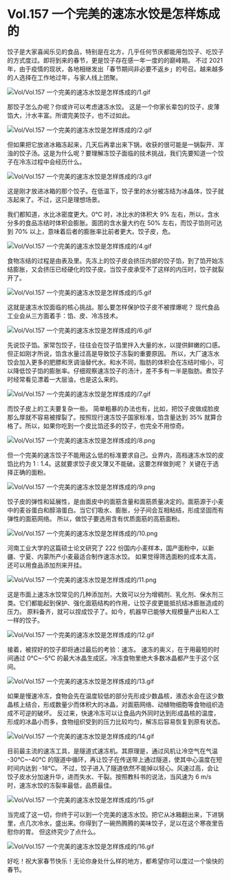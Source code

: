 # Vol.157 一个完美的速冻水饺是怎样炼成的

饺子是大家喜闻乐见的食品，特别是在北方，几乎任何节庆都能用包饺子、吃饺子的方式度过。即将到来的春节，更是饺子存在感一年一度的的巅峰期。
不过 2021 年，由于疫情的现状，各地相继发出「春节期间非必要不返乡」的号召。越来越多的人选择在工作地过年，与家人线上团聚。

![Vol/Vol.157 一个完美的速冻水饺是怎样炼成的/1.gif](https://file.hsyhx.top/iPaperClipICU/web/assets/image/文字稿/Vol/Vol.157%20一个完美的速冻水饺是怎样炼成的/1.gif?imageMogr2/format/avif)

那饺子怎么办呢？你或许可以考虑速冻水饺。
这是一个你家长辈包的饺子，皮薄馅大，汁水丰富。所谓完美饺子，也不过如此。

![Vol/Vol.157 一个完美的速冻水饺是怎样炼成的/2.gif](https://file.hsyhx.top/iPaperClipICU/web/assets/image/文字稿/Vol/Vol.157%20一个完美的速冻水饺是怎样炼成的/2.gif?imageMogr2/format/avif)

但如果把它放进冰箱冻起来，几天后再拿出来下锅，收获的很可能是一锅裂开、浑浊的饺子汤。这是为什么呢？要理解冻饺子面临的技术挑战，我们先要知道一个饺子在冷冻过程中会经历什么。

![Vol/Vol.157 一个完美的速冻水饺是怎样炼成的/3.gif](https://file.hsyhx.top/iPaperClipICU/web/assets/image/文字稿/Vol/Vol.157%20一个完美的速冻水饺是怎样炼成的/3.gif?imageMogr2/format/avif)

这是刚才放进冰箱的那个饺子。在低温下，饺子里的水分被冻结为冰晶体，饺子就冻起来了。不过，这只是理想场景。

我们都知道，水比冰密度更大。0℃ 时，冰比水的体积大 9% 左右，所以，含水分多的食品冻结时体积会膨胀。面团的含水量大约在 50% 左右，而饺子馅则可达到 70% 以上，意味着后者的膨胀率比前者更大。饺子皮，危。

![Vol/Vol.157 一个完美的速冻水饺是怎样炼成的/4.gif](https://file.hsyhx.top/iPaperClipICU/web/assets/image/文字稿/Vol/Vol.157%20一个完美的速冻水饺是怎样炼成的/4.gif?imageMogr2/format/avif)

食物冻结的过程是由表及里。先冻上的饺子皮会挤压内部的饺子馅，到了馅开始冻结膨胀，又会挤压已经硬化的饺子皮。当饺子皮承受不了这样的内压时，饺子就裂开了。

![Vol/Vol.157 一个完美的速冻水饺是怎样炼成的/5.gif](https://file.hsyhx.top/iPaperClipICU/web/assets/image/文字稿/Vol/Vol.157%20一个完美的速冻水饺是怎样炼成的/5.gif?imageMogr2/format/avif)

这就是速冻水饺面临的核心挑战。那么要怎样保护饺子皮不被撑爆呢？
现代食品工业会从三方面着手：馅、皮、冷冻技术。

![Vol/Vol.157 一个完美的速冻水饺是怎样炼成的/6.gif](https://file.hsyhx.top/iPaperClipICU/web/assets/image/文字稿/Vol/Vol.157%20一个完美的速冻水饺是怎样炼成的/6.gif?imageMogr2/format/avif)

先说饺子馅。家常包饺子，往往会在饺子馅里拌入大量的水，以提供鲜嫩的口感。但正如刚才所说，馅含水量过高是导致饺子冻裂的重要原因。
所以，大厂速冻水饺会加入更多的肥膘和烹调油替代水。和水不同，脂肪的体积会在冻结时缩小，可以降低饺子馅的膨胀率。仔细观察速冻饺子的汤汁，差不多有一半是脂肪。煮饺子时经常看见漂着一大层油，也是这么来的。

![Vol/Vol.157 一个完美的速冻水饺是怎样炼成的/7.gif](https://file.hsyhx.top/iPaperClipICU/web/assets/image/文字稿/Vol/Vol.157%20一个完美的速冻水饺是怎样炼成的/7.gif?imageMogr2/format/avif)

而饺子皮上的工夫要复杂一些。
简单粗暴的办法也有，比如，把饺子皮做成脸皮那么厚就不容易被撑裂了。按照现行速冻饺子国家标准，馅含量达到 35% 就算合格了。所以，如果你吃到一个皮比馅还多的饺子，也完全不用惊奇。

![Vol/Vol.157 一个完美的速冻水饺是怎样炼成的/8.png](https://file.hsyhx.top/iPaperClipICU/web/assets/image/文字稿/Vol/Vol.157%20一个完美的速冻水饺是怎样炼成的/8.png?imageMogr2/format/avif)

但一个完美的速冻饺子不能用这么低的标准要求自己。业界内，高档速冻水饺的皮馅比约为 1 : 1.4。这就要求饺子皮又薄又不能破。这要怎样做到呢？
关键在于选择正确的面粉。

![Vol/Vol.157 一个完美的速冻水饺是怎样炼成的/9.png](https://file.hsyhx.top/iPaperClipICU/web/assets/image/文字稿/Vol/Vol.157%20一个完美的速冻水饺是怎样炼成的/9.png?imageMogr2/format/avif)

饺子皮的弹性和延展性，是由面皮中的面筋含量和面筋质量决定的。面筋源于小麦中的麦谷蛋白和醇溶蛋白。当它们吸水、膨胀，分子间会互相粘结，形成坚固而有弹性的面筋网络。
所以，做饺子要选用含有优质面筋的高筋面粉。

![Vol/Vol.157 一个完美的速冻水饺是怎样炼成的/10.png](https://file.hsyhx.top/iPaperClipICU/web/assets/image/文字稿/Vol/Vol.157%20一个完美的速冻水饺是怎样炼成的/10.png?imageMogr2/format/avif)

河南工业大学的这篇硕士论文研究了 222 份国内小麦样本，国产面粉中，以新疆、宁夏、内蒙所产小麦最适合制作速冻水饺。
如果觉得筛选面粉的成本太高，还可以用食品添加剂来开挂。

![Vol/Vol.157 一个完美的速冻水饺是怎样炼成的/11.png](https://file.hsyhx.top/iPaperClipICU/web/assets/image/文字稿/Vol/Vol.157%20一个完美的速冻水饺是怎样炼成的/11.png?imageMogr2/format/avif)

这是市面上速冻水饺常见的几种添加剂，大致可以分为增稠剂、乳化剂、保水剂三类。它们都能起到保护、强化面筋结构的作用，让饺子皮更能抵抗结冰膨胀造成的压力。
原料备齐，就可以捏成饺子了。如今，机器早已能够大规模量产出和人工一样的饺子。

![Vol/Vol.157 一个完美的速冻水饺是怎样炼成的/12.gif](https://file.hsyhx.top/iPaperClipICU/web/assets/image/文字稿/Vol/Vol.157%20一个完美的速冻水饺是怎样炼成的/12.gif?imageMogr2/format/avif)

接着，被捏好的饺子即将通过最后的考验：速冻。
速冻的奥义，在于用最短的时间通过 0℃\~-5℃ 的最大冰晶生成区。冷冻食物里绝大多数冰晶都产生于这个区间。

![Vol/Vol.157 一个完美的速冻水饺是怎样炼成的/13.gif](https://file.hsyhx.top/iPaperClipICU/web/assets/image/文字稿/Vol/Vol.157%20一个完美的速冻水饺是怎样炼成的/13.gif?imageMogr2/format/avif)

如果是慢速冷冻，食物会先在温度较低的部分先形成少数晶核，液态水会在这少数晶核上结合，形成数量少而体积大的冰晶，对面筋网络、动植物细胞等食物组织造成不可逆的破坏。
反过来，快速冷冻可以让食品内外同时达到形成晶核的温度，形成的冰晶小而多，食物组织受到的压力比较均匀，解冻后容易恢复到原有状态。

![Vol/Vol.157 一个完美的速冻水饺是怎样炼成的/14.gif](https://file.hsyhx.top/iPaperClipICU/web/assets/image/文字稿/Vol/Vol.157%20一个完美的速冻水饺是怎样炼成的/14.gif?imageMogr2/format/avif)

目前最主流的速冻工具，是隧道式速冻机。其原理是，通过风机让冷空气在气温 -30℃\~-40℃ 的隧道中循环，再让饺子在传送带上通过隧道，使其中心温度在短时间内达到 -18℃。
不过，饺子进入了隧道依然不能掉以轻心。风速过高，会让饺子皮水分加速升华，进而失水、干裂。按照教科书的说法，当风速为 6 m/s 时，速冻水饺的冻裂率最低，品质最佳。

![Vol/Vol.157 一个完美的速冻水饺是怎样炼成的/15.gif](https://file.hsyhx.top/iPaperClipICU/web/assets/image/文字稿/Vol/Vol.157%20一个完美的速冻水饺是怎样炼成的/15.gif?imageMogr2/format/avif)

当完成了这一切，你终于可以到一个完美的速冻水饺。把它从冰箱翻出来，下进锅里，点几次冷水，盛出来。你得到了一碗热腾腾的美味饺子，足以在这个寒夜里告慰你的胃。
但这终究少了点什么。

![Vol/Vol.157 一个完美的速冻水饺是怎样炼成的/16.gif](https://file.hsyhx.top/iPaperClipICU/web/assets/image/文字稿/Vol/Vol.157%20一个完美的速冻水饺是怎样炼成的/16.gif?imageMogr2/format/avif)

好吃！祝大家春节快乐！无论你身处什么样的地方，都希望你可以度过一个愉快的春节。
